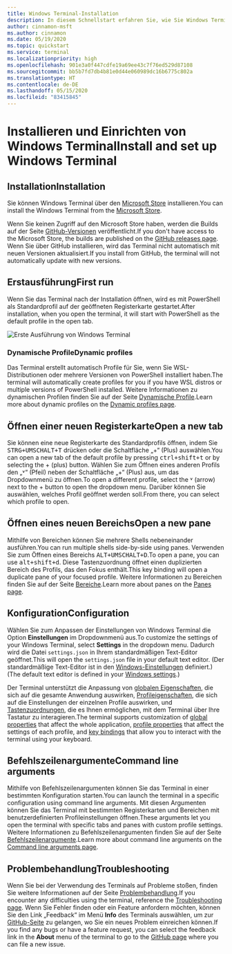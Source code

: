```yaml
---
title: Windows Terminal-Installation
description: In diesem Schnellstart erfahren Sie, wie Sie Windows Terminal installieren und ausführen.
author: cinnamon-msft
ms.author: cinnamon
ms.date: 05/19/2020
ms.topic: quickstart
ms.service: terminal
ms.localizationpriority: high
ms.openlocfilehash: 901e3a0f447cdfe19a69ee43c7f76ed529d87108
ms.sourcegitcommit: bb5b7fd7db4b81e0d44e060989dc16b6775c802a
ms.translationtype: HT
ms.contentlocale: de-DE
ms.lasthandoff: 05/15/2020
ms.locfileid: "83415845"
---
```

# <a name="install-and-set-up-windows-terminal"></a><span data-ttu-id="98932-103">Installieren und Einrichten von Windows Terminal</span><span class="sxs-lookup"><span data-stu-id="98932-103">Install and set up Windows Terminal</span></span>

## <a name="installation"></a><span data-ttu-id="98932-104">Installation</span><span class="sxs-lookup"><span data-stu-id="98932-104">Installation</span></span>

<span data-ttu-id="98932-105">Sie können Windows Terminal über den [Microsoft Store](https://aka.ms/terminal) installieren.</span><span class="sxs-lookup"><span data-stu-id="98932-105">You can install the Windows Terminal from the [Microsoft Store](https://aka.ms/terminal).</span></span>

<span data-ttu-id="98932-106">Wenn Sie keinen Zugriff auf den Microsoft Store haben, werden die Builds auf der Seite [GitHub-Versionen](https://github.com/microsoft/terminal/releases) veröffentlicht.</span><span class="sxs-lookup"><span data-stu-id="98932-106">If you don't have access to the Microsoft Store, the builds are published on the [GitHub releases page](https://github.com/microsoft/terminal/releases).</span></span> <span data-ttu-id="98932-107">Wenn Sie über GitHub installieren, wird das Terminal nicht automatisch mit neuen Versionen aktualisiert.</span><span class="sxs-lookup"><span data-stu-id="98932-107">If you install from GitHub, the terminal will not automatically update with new versions.</span></span>

## <a name="first-run"></a><span data-ttu-id="98932-108">Erstausführung</span><span class="sxs-lookup"><span data-stu-id="98932-108">First run</span></span>

<span data-ttu-id="98932-109">Wenn Sie das Terminal nach der Installation öffnen, wird es mit PowerShell als Standardprofil auf der geöffneten Registerkarte gestartet.</span><span class="sxs-lookup"><span data-stu-id="98932-109">After installation, when you open the terminal, it will start with PowerShell as the default profile in the open tab.</span></span>

![Erste Ausführung von Windows Terminal](./images/first-run.png)

### <a name="dynamic-profiles"></a><span data-ttu-id="98932-111">Dynamische Profile</span><span class="sxs-lookup"><span data-stu-id="98932-111">Dynamic profiles</span></span>

<span data-ttu-id="98932-112">Das Terminal erstellt automatisch Profile für Sie, wenn Sie WSL-Distributionen oder mehrere Versionen von PowerShell installiert haben.</span><span class="sxs-lookup"><span data-stu-id="98932-112">The terminal will automatically create profiles for you if you have WSL distros or multiple versions of PowerShell installed.</span></span> <span data-ttu-id="98932-113">Weitere Informationen zu dynamischen Profilen finden Sie auf der Seite [Dynamische Profile](./dynamic-profiles.md).</span><span class="sxs-lookup"><span data-stu-id="98932-113">Learn more about dynamic profiles on the [Dynamic profiles page](./dynamic-profiles.md).</span></span>

## <a name="open-a-new-tab"></a><span data-ttu-id="98932-114">Öffnen einer neuen Registerkarte</span><span class="sxs-lookup"><span data-stu-id="98932-114">Open a new tab</span></span>

<span data-ttu-id="98932-115">Sie können eine neue Registerkarte des Standardprofils öffnen, indem Sie <kbd>STRG+UMSCHALT+T</kbd> drücken oder die Schaltfläche „+“ (Plus) auswählen.</span><span class="sxs-lookup"><span data-stu-id="98932-115">You can open a new tab of the default profile by pressing <kbd>ctrl+shift+t</kbd> or by selecting the + (plus) button.</span></span> <span data-ttu-id="98932-116">Wählen Sie zum Öffnen eines anderen Profils den „˅“ (Pfeil) neben der Schaltfläche „+“ (Plus) aus, um das Dropdownmenü zu öffnen.</span><span class="sxs-lookup"><span data-stu-id="98932-116">To open a different profile, select the ˅ (arrow) next to the + button to open the dropdown menu.</span></span> <span data-ttu-id="98932-117">Darüber können Sie auswählen, welches Profil geöffnet werden soll.</span><span class="sxs-lookup"><span data-stu-id="98932-117">From there, you can select which profile to open.</span></span>

## <a name="open-a-new-pane"></a><span data-ttu-id="98932-118">Öffnen eines neuen Bereichs</span><span class="sxs-lookup"><span data-stu-id="98932-118">Open a new pane</span></span>

<span data-ttu-id="98932-119">Mithilfe von Bereichen können Sie mehrere Shells nebeneinander ausführen.</span><span class="sxs-lookup"><span data-stu-id="98932-119">You can run multiple shells side-by-side using panes.</span></span> <span data-ttu-id="98932-120">Verwenden Sie zum Öffnen eines Bereichs <kbd>ALT+UMSCHALT+D</kbd>.</span><span class="sxs-lookup"><span data-stu-id="98932-120">To open a pane, you can use <kbd>alt+shift+d</kbd>.</span></span> <span data-ttu-id="98932-121">Diese Tastenzuordnung öffnet einen duplizierten Bereich des Profils, das den Fokus enthält.</span><span class="sxs-lookup"><span data-stu-id="98932-121">This key binding will open a duplicate pane of your focused profile.</span></span> <span data-ttu-id="98932-122">Weitere Informationen zu Bereichen finden Sie auf der Seite [Bereiche](./panes.md).</span><span class="sxs-lookup"><span data-stu-id="98932-122">Learn more about panes on the [Panes page](./panes.md).</span></span>

## <a name="configuration"></a><span data-ttu-id="98932-123">Konfiguration</span><span class="sxs-lookup"><span data-stu-id="98932-123">Configuration</span></span>

<span data-ttu-id="98932-124">Wählen Sie zum Anpassen der Einstellungen von Windows Terminal die Option **Einstellungen** im Dropdownmenü aus.</span><span class="sxs-lookup"><span data-stu-id="98932-124">To customize the settings of your Windows Terminal, select **Settings** in the dropdown menu.</span></span> <span data-ttu-id="98932-125">Dadurch wird die Datei `settings.json` in Ihrem standardmäßigen Text-Editor geöffnet.</span><span class="sxs-lookup"><span data-stu-id="98932-125">This will open the `settings.json` file in your default text editor.</span></span> <span data-ttu-id="98932-126">(Der standardmäßige Text-Editor ist in den [Windows-Einstellungen](ms-settings:defaultapps) definiert.)</span><span class="sxs-lookup"><span data-stu-id="98932-126">(The default text editor is defined in your [Windows settings](ms-settings:defaultapps).)</span></span>

<span data-ttu-id="98932-127">Der Terminal unterstützt die Anpassung von [globalen Eigenschaften](./customize-settings/global-settings.md), die sich auf die gesamte Anwendung auswirken, [Profileigenschaften](./customize-settings/profile-settings.md), die sich auf die Einstellungen der einzelnen Profile auswirken, und [Tastenzuordnungen](./customize-settings/key-bindings.md), die es Ihnen ermöglichen, mit dem Terminal über Ihre Tastatur zu interagieren.</span><span class="sxs-lookup"><span data-stu-id="98932-127">The terminal supports customization of [global properties](./customize-settings/global-settings.md) that affect the whole application, [profile properties](./customize-settings/profile-settings.md) that affect the settings of each profile, and [key bindings](./customize-settings/key-bindings.md) that allow you to interact with the terminal using your keyboard.</span></span>

## <a name="command-line-arguments"></a><span data-ttu-id="98932-128">Befehlszeilenargumente</span><span class="sxs-lookup"><span data-stu-id="98932-128">Command line arguments</span></span>

<span data-ttu-id="98932-129">Mithilfe von Befehlszeilenargumenten können Sie das Terminal in einer bestimmten Konfiguration starten.</span><span class="sxs-lookup"><span data-stu-id="98932-129">You can launch the terminal in a specific configuration using command line arguments.</span></span> <span data-ttu-id="98932-130">Mit diesen Argumenten können Sie das Terminal mit bestimmten Registerkarten und Bereichen mit benutzerdefinierten Profileinstellungen öffnen.</span><span class="sxs-lookup"><span data-stu-id="98932-130">These arguments let you open the terminal with specific tabs and panes with custom profile settings.</span></span> <span data-ttu-id="98932-131">Weitere Informationen zu Befehlszeilenargumenten finden Sie auf der Seite [Befehlszeilenargumente](./command-line-arguments.md).</span><span class="sxs-lookup"><span data-stu-id="98932-131">Learn more about command line arguments on the [Command line arguments page](./command-line-arguments.md).</span></span>

## <a name="troubleshooting"></a><span data-ttu-id="98932-132">Problembehandlung</span><span class="sxs-lookup"><span data-stu-id="98932-132">Troubleshooting</span></span>

<span data-ttu-id="98932-133">Wenn Sie bei der Verwendung des Terminals auf Probleme stoßen, finden Sie weitere Informationen auf der Seite [Problembehandlung](./troubleshooting.md).</span><span class="sxs-lookup"><span data-stu-id="98932-133">If you encounter any difficulties using the terminal, reference the [Troubleshooting page](./troubleshooting.md).</span></span> <span data-ttu-id="98932-134">Wenn Sie Fehler finden oder ein Feature anfordern möchten, können Sie den Link „Feedback“ im Menü **Info** des Terminals auswählen, um zur [GitHub-Seite](https://github.com/microsoft/terminal) zu gelangen, wo Sie ein neues Problem einreichen können.</span><span class="sxs-lookup"><span data-stu-id="98932-134">If you find any bugs or have a feature request, you can select the feedback link in the **About** menu of the terminal to go to the [GitHub page](https://github.com/microsoft/terminal) where you can file a new issue.</span></span>

